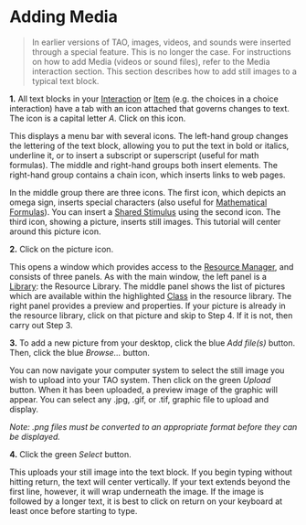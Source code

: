 <!--
created_at: 2016-12-15
authors:         
    - "Catherine Pease"
--> 

# Adding Media

>In earlier versions of TAO, images, videos, and sounds were inserted through a special feature. This is no longer the case. For instructions on how to add Media (videos or sound files), refer to the Media interaction section. This section describes how to add still images to a typical text block.

**1.** All text blocks in your [Interaction](../appendix/glossary.md#interaction) or [Item](../appendix/glossary.md#item) (e.g. the choices in a choice interaction) have a tab with an icon attached that governs changes to text. The icon is a capital letter *A*. Click on this icon.

This displays a menu bar with several icons. The left-hand group changes the lettering of the text block, allowing you to put the text in bold or italics, underline it, or to insert a subscript or superscript (useful for math formulas). The middle and right-hand groups both insert elements. The right-hand group contains a chain icon, which inserts links to web pages. 

In the middle group there are three icons. The first icon, which depicts an omega sign, inserts special characters (also useful for [Mathematical Formulas](../appendix/glossary.md#math-expression)). You can insert a [Shared Stimulus](../appendix/glossary.md#shared-stimulus) using the second icon. The third icon, showing a picture, inserts still images. This tutorial will center around this picture icon.

**2.** Click on the picture icon.

This opens a window which provides access to the [Resource Manager](../appendix/glossary.md#resource-manager), and consists of three panels. As with the main window, the left panel is a [Library](../appendix/glossary.md#library): the Resource Library. The middle panel shows the list of pictures which are available within the highlighted [Class](../appendix/glossary.md#class) in the resource library. The right panel provides a preview and properties. If your picture is already in the resource library, click on that picture and skip to Step 4. If it is not, then carry out Step 3.

**3.** To add a new picture from your desktop, click the blue *Add file(s)* button. Then, click the blue *Browse...* button.

You can now navigate your computer system to select the still image you wish to upload into your TAO system. Then click on the green *Upload* button. When it has been uploaded, a preview image of the graphic will appear. You can select any .jpg, .gif, or .tif, graphic file to upload and display. 

*Note: .png files must be converted to an appropriate format before they can be displayed.*

<!-- Missing Screenshot: Adding Media to your Item -->

**4.** Click the green *Select* button.

This uploads your still image into the text block. If you begin typing without hitting return, the text will center vertically. If your text extends beyond the first line, however, it will wrap underneath the image. If the image is followed by a longer text, it is best to click on return on your keyboard at least once before starting to type.